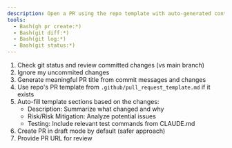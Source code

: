 ```yaml
---
description: Open a PR using the repo template with auto-generated content
tools:
  - Bash(gh pr create:*)
  - Bash(git diff:*)
  - Bash(git log:*)
  - Bash(git status:*)
---
```


1. Check git status and review committed changes (vs main branch)
1. Ignore my uncommited changes
1. Generate meaningful PR title from commit messages and changes
1. Use repo's PR template from `.github/pull_request_template.md` if it exists
1. Auto-fill template sections based on the changes:
   - Description: Summarize what changed and why
   - Risk/Risk Mitigation: Analyze potential issues
   - Testing: Include relevant test commands from CLAUDE.md
1. Create PR in draft mode by default (safer approach)
1. Provide PR URL for review
